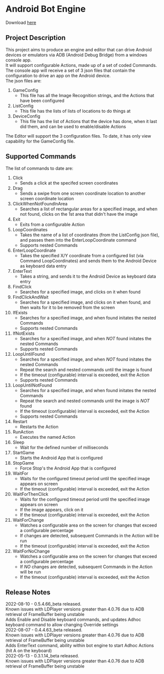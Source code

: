 # Android Bot Engine

Download [here](https://github.com/keif888/AndroidBotEngine/releases)

## Project Description

This project aims to produce an engine and editor that can drive Android devices or emulators via ADB (Android Debug Bridge) from a windows console app.  
It will support configurable Actions, made up of a set of coded Commands.  
The console app will receive a set of 3 json files that contain the configuration to drive an app on the Android device.  
The json files are:  
1. GameConfig
	- This file has all the Image Recognition strings, and the Actions that have been configured
1. ListConfig
	- This file has the lists of lists of locations to do things at
1. DeviceConfig
	- This file has the list of Actions that the device has done, when it last did them, and can be used to enable/disable Actions

The Editor will support the 3 configuration files.  To date, it has only view capability for the GameConfig file.


## Supported Commands

The list of commands to date are:

1. Click
	- Sends a click at the specifed screen coordinates
1. Drag
	- Sends a swipe from one screen coordinate location to another screen coordinate location
1. ClickWhenNotFoundInArea
	- Searches a list of rectangular areas for a specified image, and when not found, clicks on the 1st area that didn't have the image
1. Exit
	- Exits from a configurable Action
1. LoopCoordinates
	- Takes the name of a list of coordinates (from the ListConfig json file), and passes them into the EnterLoopCoordinate command
	- Supports nested Commands
1. EnterLoopCoordinate
	- Takes the specified X/Y coordinate from a configured list (via Command LoopCoordinates) and sends them to the Android Device as keyboard data entry
1. EnterText
    - Takes a string, and sends it to the Android Device as keyboard data entry
1. FindClick
	- Searches for a specified image, and clicks on it when found
1. FindClickAndWait
	- Searches for a specified image, and clicks on it when found, and then waits for it to be removed from the screen
1. IfExists
	- Searches for a specified image, and when found initates the nested Commands
	- Supports nested Commands
1. IfNotExists
	- Searches for a specified image, and when *NOT* found initates the nested Commands
	- Supports nested Commands
1. LoopUntilFound
	- Searches for a specified image, and when *NOT* found initates the nested Commands
	- Repeat the search and nested commands until the image is found
	- If the timeout (configurable) interval is exceeded, exit the Action
	- Supports nested Commands
1. LoopUntilNotFound
	- Searches for a specified image, and when found initates the nested Commands
	- Repeat the search and nested commands until the image is *NOT* found
	- If the timeout (configurable) interval is exceeded, exit the Action
	- Supports nested Commands
1. Restart
	- Restarts the Action
1. RunAction
	- Executes the named Action
1. Sleep
	- Wait for the defined number of milliseconds
1. StartGame
	- Starts the Android App that is configured
1. StopGame
	- Force Stop's the Android App that is configured
1. WaitFor
	- Waits for the configured timeout period until the specified image appears on screen
	- If the timeout (configurable) interval is exceeded, exit the Action
1. WaitForThenClick
	- Waits for the configured timeout period until the specified image appears on screen
	- If the image appears, click on it
	- If the timeout (configurable) interval is exceeded, exit the Action
1. WaitForChange
	- Watches a configurable area on the screen for changes that exceed a configurable percentage
	- If changes are detected, subsequent Commands in the Action will be run
	- If the timeout (configurable) interval is exceeded, exit the Action
1. WaitForNoChange
	- Watches a configurable area on the screen for changes that exceed a configurable percentage
	- If *NO* changes are detected, subsequent Commands in the Action will be run
	- If the timeout (configurable) interval is exceeded, exit the Action


## Release Notes

2022-08-10 - 0.5.4.66_beta released.  
Known issues with LDPlayer versions greater than 4.0.76 due to ADB retrieval of FrameBuffer being unstable  
Adds Enable and Disable keyboard commands, and updates Adhoc keyboard command to allow changing Override settings  
2022-08-07 - 0.4.4.63_beta released.  
Known issues with LDPlayer versions greater than 4.0.76 due to ADB retrieval of FrameBuffer being unstable  
Adds EnterText command, ability within bot engine to start Adhoc Actions (hit A on the keyboard)  
2022-05-13 - 0.3.1.14_beta released.  
Known issues with LDPlayer versions greater than 4.0.76 due to ADB retrieval of FrameBuffer being unstable  
